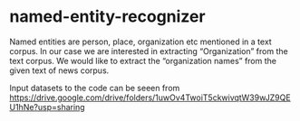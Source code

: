 # named-entity-recognizer

 Named entities are person, place, organization etc mentioned in a text corpus. In our case we are interested in extracting “Organization” from the text corpus. We would like to extract the “organization names” from the given text of news corpus. 
 
 Input datasets to the code can be seeen from https://drive.google.com/drive/folders/1uwOv4TwoiT5ckwivqtW39wJZ9QEU1hNe?usp=sharing
